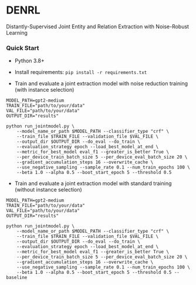 # DENRL
Distantly-Supervised Joint Entity and Relation Extraction with Noise-Robust Learning


### Quick Start

- Python 3.8+
- Install requirements: `pip install -r requirements.txt`


- Train and evaluate a joint extraction model with noise reduction training (with instance selection)
```
MODEL_PATH=gpt2-medium
TRAIN_FILE="path/to/your/data"
VAL_FILE="path/to/your/data"
OUTPUT_DIR="results"

python run_jointmodel.py \
    --model_name_or_path $MODEL_PATH --classifier_type "crf" \
    --train_file $TRAIN_FILE --validation_file $VAL_FILE \
    --output_dir $OUTPUT_DIR --do_eval --do_train \
    --evaluation_strategy epoch --load_best_model_at_end \
    --metric_for_best_model eval_f1 --greater_is_better True \
    --per_device_train_batch_size 5 --per_device_eval_batch_size 20 \
    --gradient_accumulation_steps 16 --overwrite_cache \
    --use_negative_sampling --sample_rate 0.1 --num_train_epochs 100 \
    --beta 1.0 --alpha 0.5 --boot_start_epoch 5 --threshold 0.5 
``` 

- Train and evaluate a joint extraction model with standard training (without instance selection)
```
MODEL_PATH=gpt2-medium
TRAIN_FILE="path/to/your/data"
VAL_FILE="path/to/your/data"
OUTPUT_DIR="results"

python run_jointmodel.py \
    --model_name_or_path $MODEL_PATH --classifier_type "crf" \
    --train_file $TRAIN_FILE --validation_file $VAL_FILE \
    --output_dir $OUTPUT_DIR --do_eval --do_train \
    --evaluation_strategy epoch --load_best_model_at_end \
    --metric_for_best_model eval_f1 --greater_is_better True \
    --per_device_train_batch_size 5 --per_device_eval_batch_size 20 \
    --gradient_accumulation_steps 16 --overwrite_cache \
    --use_negative_sampling --sample_rate 0.1 --num_train_epochs 100 \
    --beta 1.0 --alpha 0.5 --boot_start_epoch 5 --threshold 0.5 --baseline
``` 